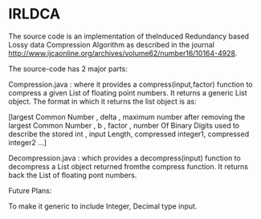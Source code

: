 IRLDCA
======

The  source  code is an  implementation of  theInduced  Redundancy based Lossy data Compression Algorithm as described in the journal http://www.ijcaonline.org/archives/volume62/number16/10164-4928.

The  source-code has 2 major parts:

Compression.java :  where it provides a compress(input,factor) function  to  compress a given List of floating point numbers. It returns a generic List object.
The format in which it returns the list object is as:

[largest  Common Number , delta , maximum number after removing the largest Common Number , b , factor , number Of Binary Digits used to describe the stored int , input Length, compressed integer1, compressed integer2 ...] 


Decompression.java : which provides a decompress(input) function to decompress a List object returned fromthe compress function. It returns back the  List of floating pont numbers.

Future Plans:

To make it generic to include Integer, Decimal  type input.
